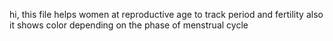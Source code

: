 hi, this file helps women at reproductive age to track period and fertility also it shows color depending on the phase of menstrual cycle 
